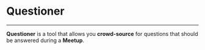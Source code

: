 # Questioner
____

 **Questioner** is a tool that allows you **crowd-source** for questions that should be answered during a **Meetup**.


